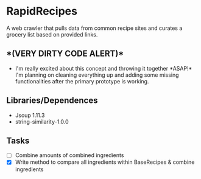 # RapidRecipes
A web crawler that pulls data from common recipe sites and curates a grocery list based on provided links.

<h2>*(VERY DIRTY CODE ALERT)*</h2>
<ul>
  <li>I'm really excited about this concept and throwing it together *ASAP!* I'm planning on cleaning everything up and adding
  some missing functionalities after the primary prototype is working. </li>
</ul>

<h2>Libraries/Dependences</h2>
<ul>
  <li>Jsoup 1.11.3</li>
  <li>string-similarity-1.0.0</li>
</ul>



<h2>Tasks</h2>

- [ ] Combine amounts of combined ingredients
- [x] Write method to compare all ingredients within BaseRecipes & combine ingredients
